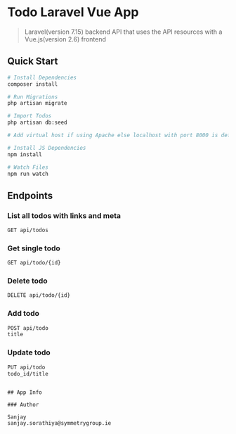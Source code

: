 # Todo Laravel Vue App

> Laravel(version 7.15) backend API that uses the API resources with a Vue.js(version 2.6) frontend

## Quick Start

``` bash
# Install Dependencies
composer install

# Run Migrations
php artisan migrate

# Import Todos
php artisan db:seed

# Add virtual host if using Apache else localhost with port 8000 is default server

# Install JS Dependencies
npm install

# Watch Files
npm run watch
```

## Endpoints

### List all todos with links and meta
``` bash
GET api/todos
```
### Get single todo
``` bash
GET api/todo/{id}
```

### Delete todo
``` bash
DELETE api/todo/{id}
```

### Add todo
``` bash
POST api/todo
title
```

### Update todo
``` bash
PUT api/todo
todo_id/title
```


```

## App Info

### Author

Sanjay
sanjay.sorathiya@symmetrygroup.ie


